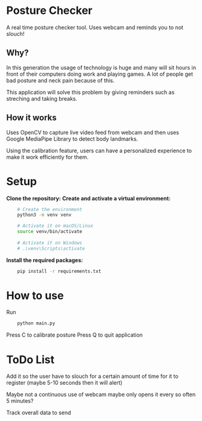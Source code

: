 # Posture Checker
A real time posture checker tool. Uses webcam and reminds you to not slouch!

## Why?
In this generation the usage of technology is huge and many will sit hours in front of their computers doing work and playing games. A lot of people get bad posture and neck pain because of this.

This application will solve this problem by giving reminders such as streching and taking breaks.

## How it works
Uses OpenCV to capture live video feed from webcam and then uses Google MediaPipe Library to detect body landmarks.

Using the calibration feature, users can have a personalized experience to make it work efficiently for them.


# Setup
**Clone the repository:**
**Create and activate a virtual environment:**
```bash
    # Create the environment
    python3 -m venv venv

    # Activate it on macOS/Linux
    source venv/bin/activate
    
    # Activate it on Windows
    # .\venv\Scripts\activate
```
**Install the required packages:**
```bash
    pip install -r requirements.txt
```

# How to use
Run 
```bash
    python main.py
```
Press C to calibrate posture
Press Q to quit application

# ToDo List
Add it so the user have to slouch for a certain amount of time for it to register (maybe 5-10 seconds then it will alert)

Maybe not a continuous use of webcam maybe only opens it every so often 5 minutes?

Track overall data to send 